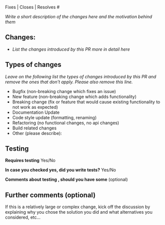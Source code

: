 Fixes | Closes | Resolves #

_Write a short description of the changes here and the motivation behind them_

## Changes:
- _List the changes introduced by this PR more in detail here_

## Types of changes

_Leave on the following list the types of changes introduced by this PR and remove
the ones that don't apply. Please also remove this line._

- Bugfix (non-breaking change which fixes an issue)
- New feature (non-breaking change which adds functionality)
- Breaking change (fix or feature that would cause existing functionality to not work as expected)
- Documentation Update
- Code style update (formatting, renaming)
- Refactoring (no functional changes, no api changes)
- Build related changes
- Other (please describe):

## Testing

**Requires testing** Yes/No

**In case you checked yes, did you write tests?** Yes/No

**Comments about testing , should you have some** (optional)

## Further comments (optional)

If this is a relatively large or complex change, kick off the discussion by explaining why you chose the solution you did and what alternatives you considered, etc...
